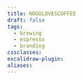 ```yaml
---
title: NOGULOVESCOFFEE
draft: false
tags:
  - brewing
  - espresso
  - branding
cssclasses: 
excalidraw-plugin: 
aliases:
---
```

